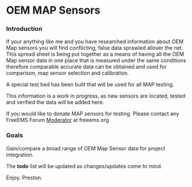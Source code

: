 # OEM MAP Sensors

### Introduction

If your anything like me and you have researched information about OEM Map sensors you will find conflicting, false data sprawled allover the net. This spread sheet is being put together as a means of having all the OEM Map sensor data in one place that is measured under the same conditions therefore comparable accurate data can be obtained and used for comparison, map sensor selection and calibration.

A special test bed has been built that will be used for all MAP testing. 


This information is a work in progress, as new sensors are located, tested and verified the data will be added here.


If you would like to donate MAP sensors for testing. Please contact any FreeEMS Forum [Moderator](http://forum.diyefi.org/index.php) at freeems.org

### Goals

Gain/compare a broad range of OEM Map Sensor data for project integration.

The **todo** list will be updated as changes/updates come to mind.

Enjoy.
Preston.


